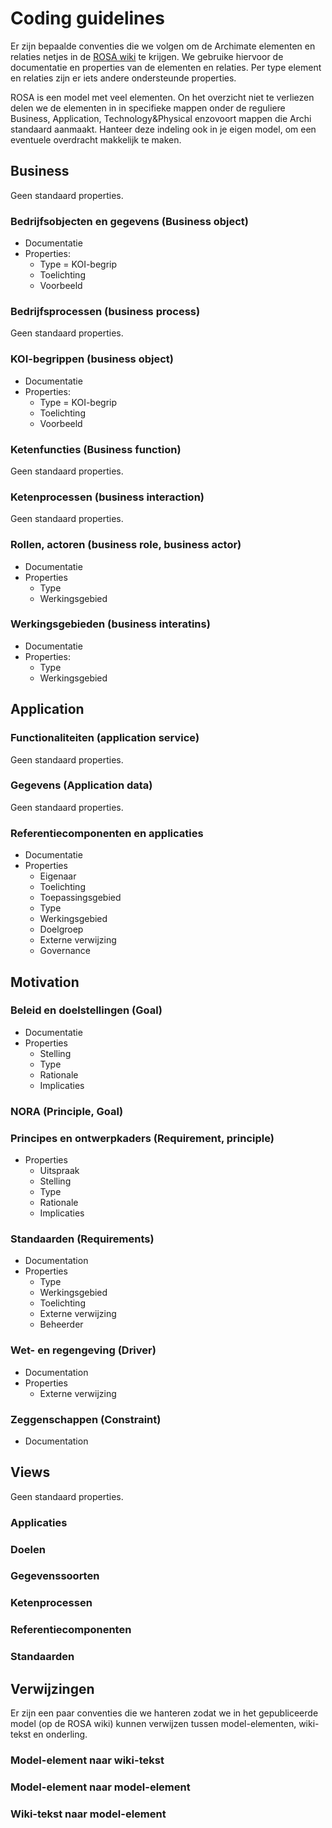 # Coding guidelines #
Er zijn bepaalde conventies die we volgen om de Archimate elementen en relaties
netjes in de [ROSA wiki](https://www.wikixl.nl/wiki/rosa/index.php/Hoofdpagina)
te krijgen. We gebruike hiervoor de documentatie en properties van de elementen
en relaties. Per type element en relaties zijn er iets andere ondersteunde
properties.

ROSA is een model met veel elementen. On het overzicht niet te verliezen delen
we de elementen in in specifieke mappen onder de reguliere Business,
Application, Technology&Physical enzovoort mappen die Archi standaard aanmaakt.
Hanteer deze indeling ook in je eigen model, om een eventuele overdracht
makkelijk te maken.

## Business ##

Geen standaard properties.

### Bedrijfsobjecten en gegevens (Business object) ###
 * Documentatie
 * Properties:
    * Type = KOI-begrip
    * Toelichting
    * Voorbeeld

### Bedrijfsprocessen (business process) ###

Geen standaard properties.

### KOI-begrippen (business object) ###

 * Documentatie
 * Properties:
    * Type = KOI-begrip
    * Toelichting
    * Voorbeeld

### Ketenfuncties (Business function) ###

Geen standaard properties.

### Ketenprocessen (business interaction) ###

Geen standaard properties.

### Rollen, actoren (business role, business actor) ###
 * Documentatie
 * Properties
    * Type
    * Werkingsgebied

### Werkingsgebieden (business interatins) ###
 * Documentatie
 * Properties:
    * Type
    * Werkingsgebied

## Application ##

### Functionaliteiten (application service) ###

Geen standaard properties.

### Gegevens (Application data) ###

Geen standaard properties.

### Referentiecomponenten en applicaties ###
 * Documentatie
 * Properties
    * Eigenaar
    * Toelichting
    * Toepassingsgebied
    * Type
    * Werkingsgebied
    * Doelgroep
    * Externe verwijzing
    * Governance

## Motivation ##
### Beleid en doelstellingen (Goal) ###
 * Documentatie
 * Properties
    * Stelling
    * Type
    * Rationale
    * Implicaties

### NORA (Principle, Goal) ###

### Principes en ontwerpkaders (Requirement, principle) ###
 * Properties
    * Uitspraak
    * Stelling
    * Type
    * Rationale
    * Implicaties

### Standaarden (Requirements) ###
 * Documentation
 * Properties
    * Type
    * Werkingsgebied
    * Toelichting
    * Externe verwijzing
    * Beheerder

### Wet- en regengeving (Driver) ###
 * Documentation
 * Properties
    * Externe verwijzing

### Zeggenschappen (Constraint) ###
 * Documentation

## Views ##

Geen standaard properties.

### Applicaties ###
### Doelen ###
### Gegevenssoorten ###
### Ketenprocessen ###
### Referentiecomponenten ###
### Standaarden ###

## Verwijzingen ##

Er zijn een paar conventies die we hanteren zodat we in het gepubliceerde model
(op de ROSA wiki) kunnen verwijzen tussen model-elementen, wiki-tekst en
onderling.

### Model-element naar wiki-tekst ###

### Model-element naar model-element ###

### Wiki-tekst naar model-element ###
